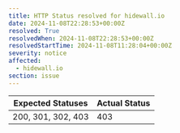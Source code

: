 ```yaml
---
title: HTTP Status resolved for hidewall.io
date: 2024-11-08T22:28:53+00:00Z
resolved: True
resolvedWhen: 2024-11-08T22:28:53+00:00Z
resolvedStartTime: 2024-11-08T11:28:04+00:00Z
severity: notice
affected:
  - hidewall.io
section: issue
---
```


| Expected Statuses | Actual Status  |
|-------------------|----------------|
| 200, 301, 302, 403 | 403 |
